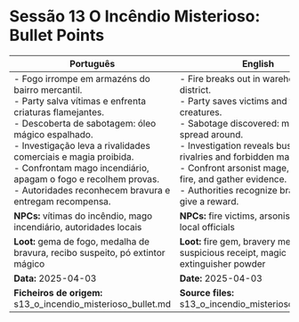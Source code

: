 # Sessão 13  O Incêndio Misterioso: Bullet Points

| Português | English |
|-----------|---------|
| - Fogo irrompe em armazéns do bairro mercantil.<br>- Party salva vítimas e enfrenta criaturas flamejantes.<br>- Descoberta de sabotagem: óleo mágico espalhado.<br>- Investigação leva a rivalidades comerciais e magia proibida.<br>- Confrontam mago incendiário, apagam o fogo e recolhem provas.<br>- Autoridades reconhecem bravura e entregam recompensa.<br> | - Fire breaks out in warehouse district.<br>- Party saves victims and faces fire creatures.<br>- Sabotage discovered: magic oil spread around.<br>- Investigation reveals business rivalries and forbidden magic.<br>- Confront arsonist mage, extinguish fire, and gather evidence.<br>- Authorities recognize bravery and give a reward.<br> |
| **NPCs:** vítimas do incêndio, mago incendiário, autoridades locais | **NPCs:** fire victims, arsonist mage, local officials |
| **Loot:** gema de fogo, medalha de bravura, recibo suspeito, pó extintor mágico | **Loot:** fire gem, bravery medal, suspicious receipt, magic extinguisher powder |
| **Data:** 2025-04-03 | **Date:** 2025-04-03 |
| **Ficheiros de origem:** s13_o_incendio_misterioso_bullet.md | **Source files:** s13_o_incendio_misterioso_bullet.md |


















